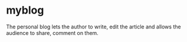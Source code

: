 # myblog
The personal blog lets the author to write, edit the article and allows the audience to share, comment on them.
